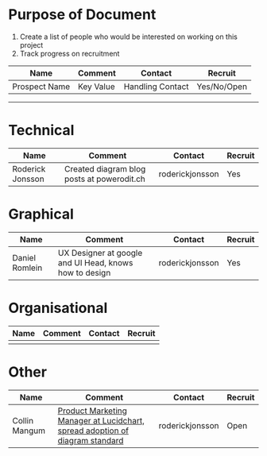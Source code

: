 # Purpose of Document

1. Create a list of people who would be interested on working on this project
2. Track progress on recruitment

| Name             | Comment                                    | Contact         | Recruit |
| ---------------- | ------------------------------------------ | --------------- | ------- |
| Prospect Name    | Key Value                                  | Handling Contact| Yes/No/Open     |

---
# Technical

| Name             | Comment                                    | Contact         | Recruit |
| ---------------- | ------------------------------------------ | --------------- | ------- |
| Roderick Jonsson | Created diagram blog posts at powerodit.ch | roderickjonsson | Yes     |

# Graphical

| Name             | Comment                                    | Contact         | Recruit |
| ---------------- | ------------------------------------------ | --------------- | ------- |
| Daniel Romlein |  UX Designer at google and UI Head, knows how to design| roderickjonsson | Yes |

# Organisational

| Name             | Comment                                    | Contact         | Recruit |
| ---------------- | ------------------------------------------ | --------------- | ------- |
|                  |                                            |                 |         |

# Other

| Name             | Comment                                    | Contact         | Recruit |
| ---------------- | ------------------------------------------ | --------------- | ------- |
| Collin Mangum    | [Product Marketing Manager at Lucidchart, spread adoption of diagram standard](https://github.com/kubernetes/website/issues/747#issuecomment-380245146)   | roderickjonsson | Open  |
